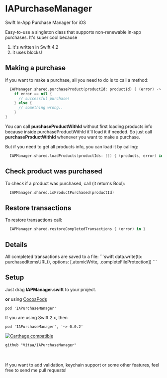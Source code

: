 # IAPurchaseManager
Swift In-App Purchase Manager for iOS 

Easy-to-use a singleton class that supports non-renewable in-app purchases. 
It's super cool because</br>
1) it's written in Swift 4.2</br>
2) it uses blocks!

<h2>Making a purchase</h2>

If you want to make a purchase, all you need to do is to call a method:
```swift
  IAPManager.shared.purchaseProduct(productId: productId) { (error) -> Void in 
    if error == nil {
      // successful purchase!
    } else {
      // something wrong.. 
    }
}
```

You can call <b>purchaseProductWithId</b> without first loading products info because inside purchaseProductWithId it'll load it if needed. So just call <b>purchaseProductWithId</b> whenever you want to make a purchase. 

But if you need to get all products info, you can load it by calling:
```swift
  IAPManager.shared.loadProducts(productIds: []) { (products, error) in }
```

<h2>Check product was purchased</h2>

To check if a product was purchased, call (it returns Bool):
```swift
  IAPManager.shared.isProductPurchased(productId)
```

<h2>Restore transactions</h2>

To restore transactions call:
```swift
  IAPManager.shared.restoreCompletedTransactions { (error) in }
```

<h2>Details</h2>
All completed transactions are saved to a file:
```swift
data.write(to: purchasedItemsURL(), options: [.atomicWrite, .completeFileProtection])
```

<h2>Setup</h2> 
Just drag <b>IAPManager.swift</b> to your project.

<b>or</b> using <a href="https://cocoapods.org">CocoaPods</a>
```
pod 'IAPurchaseManager'
```

If you are using Swift 2.x, then
```
pod 'IAPurchaseManager', '~> 0.0.2'
```
[![Carthage compatible](https://img.shields.io/badge/Carthage-compatible-4BC51D.svg?style=flat)](https://github.com/Carthage/Carthage)
```
github "Vitaa/IAPurchaseManager"
```

</br>
</br>
If you want to add validation, keychain support or some other features, feel free to send me pull requests!
